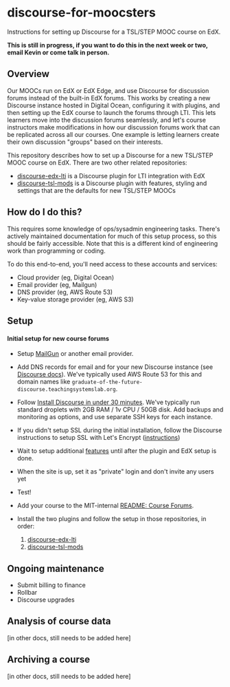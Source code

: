 # discourse-for-moocsters
Instructions for setting up Discourse for a TSL/STEP MOOC course on EdX.

**This is still in progress, if you want to do this in the next week or two, email Kevin or come talk in person.**

## Overview
Our MOOCs run on EdX or EdX Edge, and use Discourse for discussion forums instead of the built-in EdX forums.  This works by creating a new Discourse instance hosted in Digital Ocean, configuring it with plugins, and then setting up the EdX course to launch the forums through LTI.  This lets learners move into the discussion forums seamlessly, and let's course instructors make modifications in how our discussion forums work that can be replicated across all our courses.  One example is letting learners create their own discussion "groups" based on their interests.

This repository describes how to set up a Discourse for a new TSL/STEP MOOC course on EdX.  There are two other related repositories:

- [discourse-edx-lti](https://github.com/mit-teaching-systems-lab/discourse-edx-lti) is a Discourse plugin for LTI integration with EdX
- [discourse-tsl-mods](https://github.com/mit-teaching-systems-lab/discourse-tsl-mods) is a Discourse plugin with features, styling and settings that are the defaults for new TSL/STEP MOOCs

## How do I do this?
This requires some knowledge of ops/sysadmin engineering tasks.  There's actively maintained documentation for much of this setup process, so this should be fairly accessible.  Note that this is a different kind of engineering work than programming or coding.

To do this end-to-end, you'll need access to these accounts and services:

- Cloud provider (eg, Digital Ocean)
- Email provider (eg, Mailgun)
- DNS provider (eg, AWS Route 53)
- Key-value storage provider (eg, AWS S3)

## Setup
#### Initial setup for new course forums
- Setup [MailGun](https://www.mailgun.com/) or another email provider.
- Add DNS records for email and for your new Discourse instance (see [Discourse docs](https://github.com/discourse/discourse/blob/master/docs/INSTALL-cloud.md#email)).  We've typically used AWS Route 53 for this and domain names like `graduate-of-the-future-discourse.teachingsystemslab.org`.
- Follow [Install Discourse in under 30 minutes](https://github.com/discourse/discourse/blob/master/docs/INSTALL-cloud.md).  We've typically run standard droplets with 2GB RAM / 1v CPU / 50GB disk.  Add backups and monitoring as options, and use separate SSH keys for each instance.
- If you didn't setup SSL during the initial installation, follow the Discourse instructions to setup SSL with Let's Encrypt ([instructions](https://meta.discourse.org/t/setting-up-lets-encrypt/40709))
- Wait to setup additional [features](https://github.com/discourse/discourse/blob/master/docs/INSTALL-cloud.md#add-more-discourse-features) until after the plugin and EdX setup is done.
- When the site is up, set it as "private" login and don't invite any users yet
- Test!
- Add your course to the MIT-internal [README: Course Forums](https://docs.google.com/document/d/1rcsh2yl8QgTvmZ8-RvIt4ljl21t-oZkfcf7m97uqy1o/edit#heading=h.ugwekbftejfr).
- Install the two plugins and follow the setup in those repositories, in order:

  1. [discourse-edx-lti](https://github.com/mit-teaching-systems-lab/discourse-edx-lti)
  2. [discourse-tsl-mods](https://github.com/mit-teaching-systems-lab/discourse-tsl-mods)


## Ongoing maintenance
- Submit billing to finance
- Rollbar
- Discourse upgrades

## Analysis of course data
[in other docs, still needs to be added here]

## Archiving a course
[in other docs, still needs to be added here]
